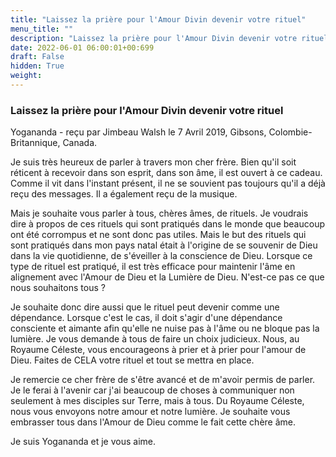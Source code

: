 ```yaml
---
title: "Laissez la prière pour l'Amour Divin devenir votre rituel"
menu_title: ""
description: "Laissez la prière pour l'Amour Divin devenir votre rituel"
date: 2022-06-01 06:00:01+00:699
draft: False
hidden: True
weight:
---
```

### Laissez la prière pour l'Amour Divin devenir votre rituel

Yogananda - reçu par Jimbeau Walsh le 7 Avril 2019, Gibsons, Colombie-Britannique, Canada.

Je suis très heureux de parler à travers mon cher frère. Bien qu'il soit réticent à recevoir dans son esprit, dans son âme, il est ouvert à ce cadeau. Comme il vit dans l'instant présent, il ne se souvient pas toujours qu'il a déjà reçu des messages. Il a également reçu de la musique.

Mais je souhaite vous parler à tous, chères âmes, de rituels. Je voudrais dire à propos de ces rituels qui sont pratiqués dans le monde que beaucoup ont été corrompus et ne sont donc pas utiles. Mais le but des rituels qui sont pratiqués dans mon pays natal était à l'origine de se souvenir de Dieu dans la vie quotidienne, de s'éveiller à la conscience de Dieu. Lorsque ce type de rituel est pratiqué, il est très efficace pour maintenir l'âme en alignement avec l'Amour de Dieu et la Lumière de Dieu. N'est-ce pas ce que nous souhaitons tous ?

Je souhaite donc dire aussi que le rituel peut devenir comme une dépendance. Lorsque c'est le cas, il doit s'agir d'une dépendance consciente et aimante afin qu'elle ne nuise pas à l'âme ou ne bloque pas la lumière. Je vous demande à tous de faire un choix judicieux. Nous, au Royaume Céleste, vous encourageons à prier et à prier pour l'amour de Dieu. Faites de CELA votre rituel et tout se mettra en place.

Je remercie ce cher frère de s'être avancé et de m'avoir permis de parler. Je le ferai à l'avenir car j'ai beaucoup de choses à communiquer non seulement à mes disciples sur Terre, mais à tous. Du Royaume Céleste, nous vous envoyons notre amour et notre lumière. Je souhaite vous embrasser tous dans l'Amour de Dieu comme le fait cette chère âme.

Je suis Yogananda et je vous aime.
